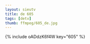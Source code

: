 ```yaml
--- 
layout: sieutv
title: de 605
tags: [detv]
thumb: ffmpeg/605_de.jpg
---
```

{% include oADdzK6f4W key="605" %} 

